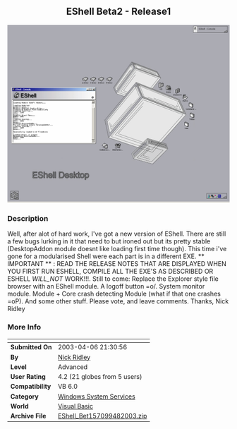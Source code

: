 ﻿<div align="center">

## EShell Beta2 \- Release1

<img src="PIC2003461635383950.gif">
</div>

### Description

Well, after alot of hard work, I've got a new version of EShell. There are still a few bugs lurking in it that need to but ironed out but its pretty stable (DesktopAddon module doesnt like loading first time though). This time i've gone for a modularised Shell were each part is in a different EXE. ** IMPORTANT ** : READ THE RELEASE NOTES THAT ARE DISPLAYED WHEN YOU FIRST RUN ESHELL, COMPILE ALL THE EXE'S AS DESCRIBED OR ESHELL _WILL_NOT_ WORK!!!. Still to come: Replace the Explorer style file browser with an EShell module. A logoff button =o/. System monitor module. Module + Core crash detecting Module (what if that one crashes =oP). And some other stuff. Please vote, and leave comments. Thanks, Nick Ridley
 
### More Info
 


<span>             |<span>
---                |---
**Submitted On**   |2003-04-06 21:30:56
**By**             |[Nick Ridley](https://github.com/Planet-Source-Code/PSCIndex/blob/master/ByAuthor/nick-ridley.md)
**Level**          |Advanced
**User Rating**    |4.2 (21 globes from 5 users)
**Compatibility**  |VB 6\.0
**Category**       |[Windows System Services](https://github.com/Planet-Source-Code/PSCIndex/blob/master/ByCategory/windows-system-services__1-35.md)
**World**          |[Visual Basic](https://github.com/Planet-Source-Code/PSCIndex/blob/master/ByWorld/visual-basic.md)
**Archive File**   |[EShell\_Bet157099482003\.zip](https://github.com/Planet-Source-Code/nick-ridley-eshell-beta2-release1__1-44558/archive/master.zip)








